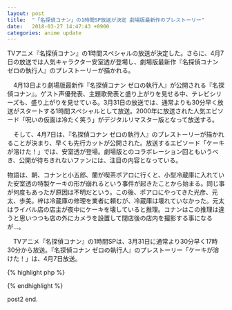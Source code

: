 ```yaml
---
layout: post
title:  "「名探偵コナン」の1時間SP放送が決定 劇場版最新作のプレストーリー"
date:   2018-03-27 14:47:43 +0900
categories: anime update
---
```

TVアニメ『名探偵コナン』の1時間スペシャルの放送が決定した。さらに、4月7日の放送では人気キャラクター安室透が登場し、劇場版最新作『名探偵コナン ゼロの執行人』のプレストーリーが描かれる。

　4月13日より劇場版最新作『名探偵コナン ゼロの執行人』が公開される『名探偵コナン』。ゲスト声優発表、主題歌発表と盛り上がりを見せる中、テレビシリーズも、盛り上がりを見せている。3月31日の放送では、通常よりも30分早く放送がスタートする1時間スペシャルとして放送。2000年に放送された人気エピソード「呪いの仮面は冷たく笑う」がデジタルリマスター版となって放送する。

　そして、4月7日は、『名探偵コナン ゼロの執行人』のプレストーリーが描かれることが決まり、早くも先行カットが公開された。放送するエピソード「ケーキが溶けた！」では、安室透が登場。劇場版とのコラボレーション回ともいうべき、公開が待ちきれないファンには、注目の内容となっている。

物語は、朝、コナンと小五郎、蘭が喫茶ポアロに行くと、小型冷蔵庫に入れていた安室透の特製ケーキの形が崩れるという事件が起きたことから始まる。同じ事が何度もあったが原因は不明だという。この後、ポアロにやってきた光彦、元太、歩美。梓は冷蔵庫の修理を業者に頼むが、冷蔵庫は壊れていなかった。元太はライバル店の店主が夜中にケーキを壊していると推理。コナンはこの推理は違うと思いつつも店の外にカメラを設置して閉店後の店内を撮影する事になるが…。

　TVアニメ『名探偵コナン』の1時間SPは、3月31日に通常より30分早く17時30分から放送。『名探偵コナン ゼロの執行人』のプレストーリー「ケーキが溶けた！」は、4月7日放送。

{% highlight php %}
<?php
$a = 1;
echo $a;
echo "text comment"; 
?>
{% endhighlight %}

post2 end.
